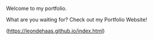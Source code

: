 Welcome to my portfolio.

What are you waiting for? Check out my Portfolio Website!

(https://leondehaas.github.io/index.html)
